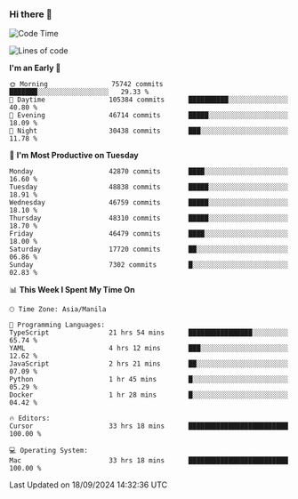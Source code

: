 ### Hi there 👋

<!--START_SECTION:waka-->
![Code Time](http://img.shields.io/badge/Code%20Time-5%2C565%20hrs%202%20mins-blue)

![Lines of code](https://img.shields.io/badge/From%20Hello%20World%20I%27ve%20Written-117.4%20million%20lines%20of%20code-blue)

**I'm an Early 🐤** 

```text
🌞 Morning                75742 commits       ███████░░░░░░░░░░░░░░░░░░   29.33 % 
🌆 Daytime                105384 commits      ██████████░░░░░░░░░░░░░░░   40.80 % 
🌃 Evening                46714 commits       █████░░░░░░░░░░░░░░░░░░░░   18.09 % 
🌙 Night                  30438 commits       ███░░░░░░░░░░░░░░░░░░░░░░   11.78 % 
```
📅 **I'm Most Productive on Tuesday** 

```text
Monday                   42870 commits       ████░░░░░░░░░░░░░░░░░░░░░   16.60 % 
Tuesday                  48838 commits       █████░░░░░░░░░░░░░░░░░░░░   18.91 % 
Wednesday                46759 commits       █████░░░░░░░░░░░░░░░░░░░░   18.10 % 
Thursday                 48310 commits       █████░░░░░░░░░░░░░░░░░░░░   18.70 % 
Friday                   46479 commits       ████░░░░░░░░░░░░░░░░░░░░░   18.00 % 
Saturday                 17720 commits       ██░░░░░░░░░░░░░░░░░░░░░░░   06.86 % 
Sunday                   7302 commits        █░░░░░░░░░░░░░░░░░░░░░░░░   02.83 % 
```


📊 **This Week I Spent My Time On** 

```text
🕑︎ Time Zone: Asia/Manila

💬 Programming Languages: 
TypeScript               21 hrs 54 mins      ████████████████░░░░░░░░░   65.74 % 
YAML                     4 hrs 12 mins       ███░░░░░░░░░░░░░░░░░░░░░░   12.62 % 
JavaScript               2 hrs 21 mins       ██░░░░░░░░░░░░░░░░░░░░░░░   07.09 % 
Python                   1 hr 45 mins        █░░░░░░░░░░░░░░░░░░░░░░░░   05.29 % 
Docker                   1 hr 28 mins        █░░░░░░░░░░░░░░░░░░░░░░░░   04.42 % 

🔥 Editors: 
Cursor                   33 hrs 18 mins      █████████████████████████   100.00 % 

💻 Operating System: 
Mac                      33 hrs 18 mins      █████████████████████████   100.00 % 
```


 Last Updated on 18/09/2024 14:32:36 UTC
<!--END_SECTION:waka-->


<!--
**rad182/rad182** is a ✨ _special_ ✨ repository because its `README.md` (this file) appears on your GitHub profile.

Here are some ideas to get you started:

- 🔭 I’m currently working on ...
- 🌱 I’m currently learning ...
- 👯 I’m looking to collaborate on ...
- 🤔 I’m looking for help with ...
- 💬 Ask me about ...
- 📫 How to reach me: ...
- 😄 Pronouns: ...
- ⚡ Fun fact: ...
-->
